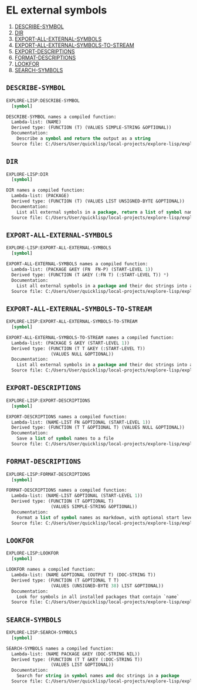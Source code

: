 # EL external symbols


1. [DESCRIBE-SYMBOL](#describe-symbol)
2. [DIR](#dir)
3. [EXPORT-ALL-EXTERNAL-SYMBOLS](#export-all-external-symbols)
4. [EXPORT-ALL-EXTERNAL-SYMBOLS-TO-STREAM](#export-all-external-symbols-to-stream)
5. [EXPORT-DESCRIPTIONS](#export-descriptions)
6. [FORMAT-DESCRIPTIONS](#format-descriptions)
7. [LOOKFOR](#lookfor)
8. [SEARCH-SYMBOLS](#search-symbols)


##  `DESCRIBE-SYMBOL`

```lisp
EXPLORE-LISP:DESCRIBE-SYMBOL
  [symbol]

DESCRIBE-SYMBOL names a compiled function:
  Lambda-list: (NAME)
  Derived type: (FUNCTION (T) (VALUES SIMPLE-STRING &OPTIONAL))
  Documentation:
    Describe a symbol and return the output as a string
  Source file: C:/Users/User/quicklisp/local-projects/explore-lisp/explore-lisp.lisp
```
##  `DIR`

```lisp
EXPLORE-LISP:DIR
  [symbol]

DIR names a compiled function:
  Lambda-list: (PACKAGE)
  Derived type: (FUNCTION (T) (VALUES LIST UNSIGNED-BYTE &OPTIONAL))
  Documentation:
    List all external symbols in a package, return a list of symbol names and its length
  Source file: C:/Users/User/quicklisp/local-projects/explore-lisp/explore-lisp.lisp
```
##  `EXPORT-ALL-EXTERNAL-SYMBOLS`

```lisp
EXPLORE-LISP:EXPORT-ALL-EXTERNAL-SYMBOLS
  [symbol]

EXPORT-ALL-EXTERNAL-SYMBOLS names a compiled function:
  Lambda-list: (PACKAGE &KEY (FN  FN-P) (START-LEVEL 1))
  Derived type: (FUNCTION (T &KEY (:FN T) (:START-LEVEL T)) *)
  Documentation:
    List all external symbols in a package and their doc strings into a file ~package~.md
  Source file: C:/Users/User/quicklisp/local-projects/explore-lisp/explore-lisp.lisp
```
##  `EXPORT-ALL-EXTERNAL-SYMBOLS-TO-STREAM`

```lisp
EXPLORE-LISP:EXPORT-ALL-EXTERNAL-SYMBOLS-TO-STREAM
  [symbol]

EXPORT-ALL-EXTERNAL-SYMBOLS-TO-STREAM names a compiled function:
  Lambda-list: (PACKAGE S &KEY (START-LEVEL 1))
  Derived type: (FUNCTION (T T &KEY (:START-LEVEL T))
                 (VALUES NULL &OPTIONAL))
  Documentation:
    List all external symbols in a package and their doc strings into a stream ~s~
  Source file: C:/Users/User/quicklisp/local-projects/explore-lisp/explore-lisp.lisp
```
##  `EXPORT-DESCRIPTIONS`

```lisp
EXPLORE-LISP:EXPORT-DESCRIPTIONS
  [symbol]

EXPORT-DESCRIPTIONS names a compiled function:
  Lambda-list: (NAME-LIST FN &OPTIONAL (START-LEVEL 1))
  Derived type: (FUNCTION (T T &OPTIONAL T) (VALUES NULL &OPTIONAL))
  Documentation:
    Save a list of symbol names to a file
  Source file: C:/Users/User/quicklisp/local-projects/explore-lisp/explore-lisp.lisp
```
##  `FORMAT-DESCRIPTIONS`

```lisp
EXPLORE-LISP:FORMAT-DESCRIPTIONS
  [symbol]

FORMAT-DESCRIPTIONS names a compiled function:
  Lambda-list: (NAME-LIST &OPTIONAL (START-LEVEL 1))
  Derived type: (FUNCTION (T &OPTIONAL T)
                 (VALUES SIMPLE-STRING &OPTIONAL))
  Documentation:
    Format a list of symbol names as markdown, with optional start level for headers
  Source file: C:/Users/User/quicklisp/local-projects/explore-lisp/explore-lisp.lisp
```
##  `LOOKFOR`

```lisp
EXPLORE-LISP:LOOKFOR
  [symbol]

LOOKFOR names a compiled function:
  Lambda-list: (NAME &OPTIONAL (OUTPUT T) (DOC-STRING T))
  Derived type: (FUNCTION (T &OPTIONAL T T)
                 (VALUES (UNSIGNED-BYTE 38) LIST &OPTIONAL))
  Documentation:
    Look for symbols in all installed packages that contain `name`
  Source file: C:/Users/User/quicklisp/local-projects/explore-lisp/explore-lisp.lisp
```
##  `SEARCH-SYMBOLS`

```lisp
EXPLORE-LISP:SEARCH-SYMBOLS
  [symbol]

SEARCH-SYMBOLS names a compiled function:
  Lambda-list: (NAME PACKAGE &KEY (DOC-STRING NIL))
  Derived type: (FUNCTION (T T &KEY (:DOC-STRING T))
                 (VALUES LIST &OPTIONAL))
  Documentation:
    Search for string in symbol names and doc strings in a package
  Source file: C:/Users/User/quicklisp/local-projects/explore-lisp/explore-lisp.lisp
```
